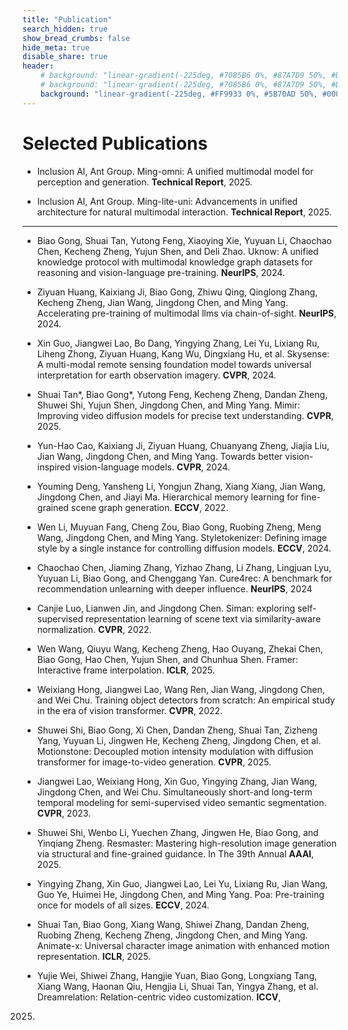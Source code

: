 ```yaml
---
title: "Publication"
search_hidden: true
show_bread_crumbs: false
hide_meta: true
disable_share: true
header:
    # background: "linear-gradient(-225deg, #7085B6 0%, #87A7D9 50%, #DEF3F8 100%);"
    # background: "linear-gradient(-225deg, #7085B6 0%, #87A7D9 50%, #DEF3F8 100%);"
    background: "linear-gradient(-225deg, #FF9933 0%, #5B70AD 50%, #000099 100%);"
---
```


# Selected Publications



- Inclusion AI, Ant Group. Ming-omni: A unified multimodal model for
perception and generation. **Technical Report**, 2025.

- Inclusion AI, Ant Group. Ming-lite-uni: Advancements in unified architecture for natural multimodal
interaction. **Technical Report**, 2025.

---

- Biao Gong, Shuai Tan, Yutong Feng, Xiaoying Xie, Yuyuan Li, Chaochao Chen, Kecheng Zheng, Yujun
Shen, and Deli Zhao. Uknow: A unified knowledge protocol with multimodal knowledge graph datasets
for reasoning and vision-language pre-training. **NeurIPS**, 2024.

- Ziyuan Huang, Kaixiang Ji, Biao Gong, Zhiwu Qing, Qinglong Zhang, Kecheng Zheng, Jian Wang,
Jingdong Chen, and Ming Yang. Accelerating pre-training of multimodal llms via chain-of-sight. **NeurIPS**, 2024.

- Xin Guo, Jiangwei Lao, Bo Dang, Yingying Zhang, Lei Yu, Lixiang Ru, Liheng Zhong, Ziyuan Huang, Kang
Wu, Dingxiang Hu, et al. Skysense: A multi-modal remote sensing foundation model towards universal
interpretation for earth observation imagery. **CVPR**, 2024.

- Shuai Tan*, Biao Gong*, Yutong Feng, Kecheng Zheng, Dandan Zheng, Shuwei Shi, Yujun Shen, Jingdong
Chen, and Ming Yang. Mimir: Improving video diffusion models for precise text understanding. **CVPR**, 2025.

- Yun-Hao Cao, Kaixiang Ji, Ziyuan Huang, Chuanyang Zheng, Jiajia Liu, Jian Wang, Jingdong Chen, and
Ming Yang. Towards better vision-inspired vision-language models. **CVPR**, 2024.

- Youming Deng, Yansheng Li, Yongjun Zhang, Xiang Xiang, Jian Wang, Jingdong Chen, and Jiayi Ma.
Hierarchical memory learning for fine-grained scene graph generation. **ECCV**, 2022.

- Wen Li, Muyuan Fang, Cheng Zou, Biao Gong, Ruobing Zheng, Meng Wang, Jingdong Chen, and Ming
Yang. Styletokenizer: Defining image style by a single instance for controlling diffusion models. **ECCV**, 2024.

- Chaochao Chen, Jiaming Zhang, Yizhao Zhang, Li Zhang, Lingjuan Lyu, Yuyuan Li, Biao Gong, and
Chenggang Yan. Cure4rec: A benchmark for recommendation unlearning with deeper influence. **NeurIPS**, 2024

- Canjie Luo, Lianwen Jin, and Jingdong Chen. Siman: exploring self-supervised representation learning of
scene text via similarity-aware normalization. **CVPR**, 2022.

- Wen Wang, Qiuyu Wang, Kecheng Zheng, Hao Ouyang, Zhekai Chen, Biao Gong, Hao Chen, Yujun Shen,
and Chunhua Shen. Framer: Interactive frame interpolation. **ICLR**, 2025.

- Weixiang Hong, Jiangwei Lao, Wang Ren, Jian Wang, Jingdong Chen, and Wei Chu. Training object
detectors from scratch: An empirical study in the era of vision transformer. **CVPR**, 2022.

- Shuwei Shi, Biao Gong, Xi Chen, Dandan Zheng, Shuai Tan, Zizheng Yang, Yuyuan Li, Jingwen He,
Kecheng Zheng, Jingdong Chen, et al. Motionstone: Decoupled motion intensity modulation with diffusion
transformer for image-to-video generation. **CVPR**, 2025.

- Jiangwei Lao, Weixiang Hong, Xin Guo, Yingying Zhang, Jian Wang, Jingdong Chen, and Wei Chu.
Simultaneously short-and long-term temporal modeling for semi-supervised video semantic segmentation. **CVPR**, 2023.

- Shuwei Shi, Wenbo Li, Yuechen Zhang, Jingwen He, Biao Gong, and Yinqiang Zheng. Resmaster:
Mastering high-resolution image generation via structural and fine-grained guidance. In The 39th Annual
**AAAI**, 2025.

- Yingying Zhang, Xin Guo, Jiangwei Lao, Lei Yu, Lixiang Ru, Jian Wang, Guo Ye, Huimei He, Jingdong
Chen, and Ming Yang. Poa: Pre-training once for models of all sizes. **ECCV**, 2024.

- Shuai Tan, Biao Gong, Xiang Wang, Shiwei Zhang, Dandan Zheng, Ruobing Zheng, Kecheng Zheng,
Jingdong Chen, and Ming Yang. Animate-x: Universal character image animation with enhanced motion
representation. **ICLR**, 2025.

- Yujie Wei, Shiwei Zhang, Hangjie Yuan, Biao Gong, Longxiang Tang, Xiang Wang, Haonan Qiu, Hengjia
Li, Shuai Tan, Yingya Zhang, et al. Dreamrelation: Relation-centric video customization. **ICCV**,
2025.
